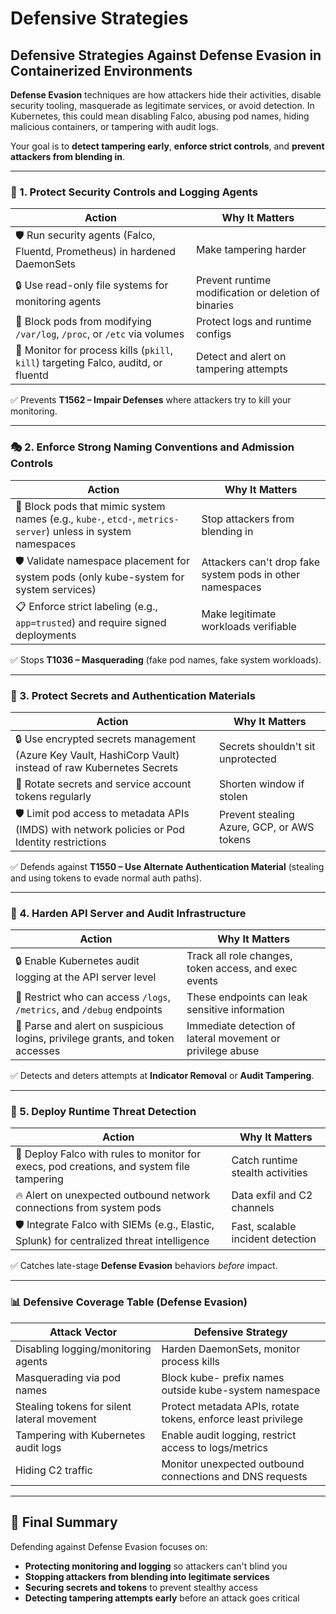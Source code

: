 # Defensive Strategies

## **Defensive Strategies Against Defense Evasion in Containerized Environments**

**Defense Evasion** techniques are how attackers hide their activities, disable security tooling, masquerade as legitimate services, or avoid detection. In Kubernetes, this could mean disabling Falco, abusing pod names, hiding malicious containers, or tampering with audit logs.

Your goal is to **detect tampering early**, **enforce strict controls**, and **prevent attackers from blending in**.

***

### 🧰 1. **Protect Security Controls and Logging Agents**

| Action                                                                             | Why It Matters                                       |
| ---------------------------------------------------------------------------------- | ---------------------------------------------------- |
| 🛡️ Run security agents (Falco, Fluentd, Prometheus) in hardened DaemonSets        | Make tampering harder                                |
| 🔒 Use read-only file systems for monitoring agents                                | Prevent runtime modification or deletion of binaries |
| 🚫 Block pods from modifying `/var/log`, `/proc`, or `/etc` via volumes            | Protect logs and runtime configs                     |
| 📜 Monitor for process kills (`pkill`, `kill`) targeting Falco, auditd, or fluentd | Detect and alert on tampering attempts               |

✅ Prevents **T1562 – Impair Defenses** where attackers try to kill your monitoring.

***

### 🎭 2. **Enforce Strong Naming Conventions and Admission Controls**

| Action                                                                                                       | Why It Matters                                            |
| ------------------------------------------------------------------------------------------------------------ | --------------------------------------------------------- |
| 📜 Block pods that mimic system names (e.g., `kube-`, `etcd-`, `metrics-server`) unless in system namespaces | Stop attackers from blending in                           |
| 🛡️ Validate namespace placement for system pods (only kube-system for system services)                      | Attackers can't drop fake system pods in other namespaces |
| 📋 Enforce strict labeling (e.g., `app=trusted`) and require signed deployments                              | Make legitimate workloads verifiable                      |

✅ Stops **T1036 – Masquerading** (fake pod names, fake system workloads).

***

### 🔐 3. **Protect Secrets and Authentication Materials**

| Action                                                                                                   | Why It Matters                             |
| -------------------------------------------------------------------------------------------------------- | ------------------------------------------ |
| 🔒 Use encrypted secrets management (Azure Key Vault, HashiCorp Vault) instead of raw Kubernetes Secrets | Secrets shouldn't sit unprotected          |
| 📜 Rotate secrets and service account tokens regularly                                                   | Shorten window if stolen                   |
| 🛡️ Limit pod access to metadata APIs (IMDS) with network policies or Pod Identity restrictions          | Prevent stealing Azure, GCP, or AWS tokens |

✅ Defends against **T1550 – Use Alternate Authentication Material** (stealing and using tokens to evade normal auth paths).

***

### 🧠 4. **Harden API Server and Audit Infrastructure**

| Action                                                                        | Why It Matters                                             |
| ----------------------------------------------------------------------------- | ---------------------------------------------------------- |
| 🔒 Enable Kubernetes audit logging at the API server level                    | Track all role changes, token access, and exec events      |
| 🚫 Restrict who can access `/logs`, `/metrics`, and `/debug` endpoints        | These endpoints can leak sensitive information             |
| 📜 Parse and alert on suspicious logins, privilege grants, and token accesses | Immediate detection of lateral movement or privilege abuse |

✅ Detects and deters attempts at **Indicator Removal** or **Audit Tampering**.

***

### 📡 5. **Deploy Runtime Threat Detection**

| Action                                                                                     | Why It Matters                    |
| ------------------------------------------------------------------------------------------ | --------------------------------- |
| 📜 Deploy Falco with rules to monitor for execs, pod creations, and system file tampering  | Catch runtime stealth activities  |
| 🔥 Alert on unexpected outbound network connections from system pods                       | Data exfil and C2 channels        |
| 🛡️ Integrate Falco with SIEMs (e.g., Elastic, Splunk) for centralized threat intelligence | Fast, scalable incident detection |

✅ Catches late-stage **Defense Evasion** behaviors _before_ impact.

***

### 📊 Defensive Coverage Table (Defense Evasion)

| Attack Vector                               | Defensive Strategy                                            |
| ------------------------------------------- | ------------------------------------------------------------- |
| Disabling logging/monitoring agents         | Harden DaemonSets, monitor process kills                      |
| Masquerading via pod names                  | Block kube- prefix names outside kube-system namespace        |
| Stealing tokens for silent lateral movement | Protect metadata APIs, rotate tokens, enforce least privilege |
| Tampering with Kubernetes audit logs        | Enable audit logging, restrict access to logs/metrics         |
| Hiding C2 traffic                           | Monitor unexpected outbound connections and DNS requests      |

***

## 🎯 Final Summary

Defending against Defense Evasion focuses on:

* **Protecting monitoring and logging** so attackers can't blind you
* **Stopping attackers from blending into legitimate services**
* **Securing secrets and tokens** to prevent stealthy access
* **Detecting tampering attempts early** before an attack goes critical
